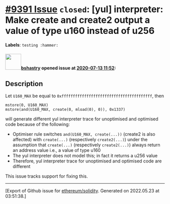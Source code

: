 # [\#9391 Issue](https://github.com/ethereum/solidity/issues/9391) `closed`: [yul] interpreter: Make create and create2 output a value of type u160 instead of u256
**Labels**: `testing :hammer:`


#### <img src="https://avatars.githubusercontent.com/u/2388185?v=4" width="50">[bshastry](https://github.com/bshastry) opened issue at [2020-07-13 11:52](https://github.com/ethereum/solidity/issues/9391):

## Description

Let `U160_MAX` be equal to `0xffffffffffffffffffffffffffffffffffffffff`, then

```
mstore(0, U160_MAX)
mstore(and(U160_MAX, create(0, mload(0), 0)), 0x1337)
```

will generate different yul interpreter trace for unoptimised and optimised code because of the following:
  - Optimiser rule switches `and(U160_MAX, create(...))` (create2 is also affected) with `create(...)` (respectively `create2(...)`) under the assumption that `create(...)` (respectively `create2(...)`) always return an address value i.e., a value of type u160
  - The yul interpreter does not model this; in fact it returns a u256 value
  - Therefore, yul interpreter trace for unoptimised and optimised code are different

This issue tracks support for fixing this.




-------------------------------------------------------------------------------



[Export of Github issue for [ethereum/solidity](https://github.com/ethereum/solidity). Generated on 2022.05.23 at 03:51:38.]
